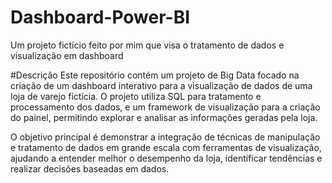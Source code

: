 # Dashboard-Power-BI
Um projeto fictício feito por mim que visa o tratamento de dados e visualização em dashboard

#Descrição
Este repositório contém um projeto de Big Data focado na criação de um dashboard interativo para a visualização de dados de uma loja de varejo fictícia. O projeto utiliza SQL para tratamento e processamento dos dados, e um framework de visualização para a criação do painel, permitindo explorar e analisar as informações geradas pela loja.

O objetivo principal é demonstrar a integração de técnicas de manipulação e tratamento de dados em grande escala com ferramentas de visualização, ajudando a entender melhor o desempenho da loja, identificar tendências e realizar decisões baseadas em dados.
